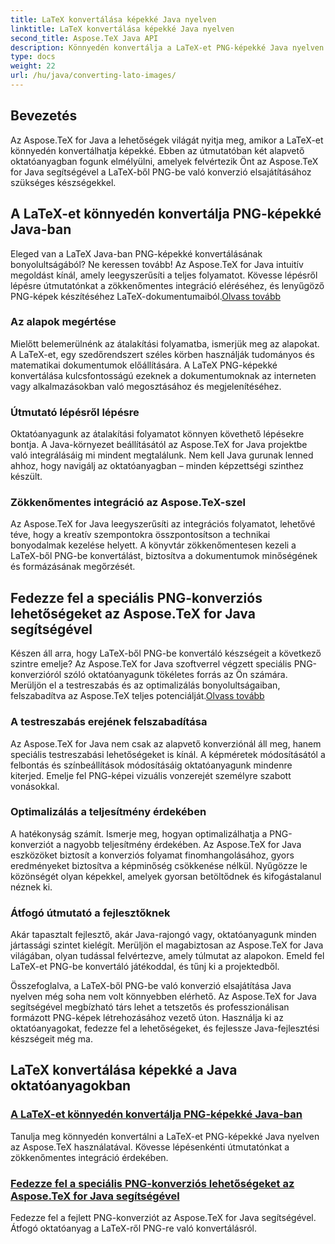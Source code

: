 ```yaml
---
title: LaTeX konvertálása képekké Java nyelven
linktitle: LaTeX konvertálása képekké Java nyelven
second_title: Aspose.TeX Java API
description: Könnyedén konvertálja a LaTeX-et PNG-képekké Java nyelven az Aspose.TeX segítségével. Fedezze fel a speciális lehetőségeket átfogó oktatóanyagainkban a zökkenőmentes integráció érdekében.
type: docs
weight: 22
url: /hu/java/converting-lato-images/
---
```


## Bevezetés

Az Aspose.TeX for Java a lehetőségek világát nyitja meg, amikor a LaTeX-et könnyedén konvertálhatja képekké. Ebben az útmutatóban két alapvető oktatóanyagban fogunk elmélyülni, amelyek felvértezik Önt az Aspose.TeX for Java segítségével a LaTeX-ből PNG-be való konverzió elsajátításához szükséges készségekkel.

## A LaTeX-et könnyedén konvertálja PNG-képekké Java-ban

Eleged van a LaTeX Java-ban PNG-képekké konvertálásának bonyolultságából? Ne keressen tovább! Az Aspose.TeX for Java intuitív megoldást kínál, amely leegyszerűsíti a teljes folyamatot. Kövesse lépésről lépésre útmutatónkat a zökkenőmentes integráció eléréséhez, és lenyűgöző PNG-képek készítéséhez LaTeX-dokumentumaiból.[Olvass tovább](./png-conversion/)

### Az alapok megértése

Mielőtt belemerülnénk az átalakítási folyamatba, ismerjük meg az alapokat. A LaTeX-et, egy szedőrendszert széles körben használják tudományos és matematikai dokumentumok előállítására. A LaTeX PNG-képekké konvertálása kulcsfontosságú ezeknek a dokumentumoknak az interneten vagy alkalmazásokban való megosztásához és megjelenítéséhez.

### Útmutató lépésről lépésre

Oktatóanyagunk az átalakítási folyamatot könnyen követhető lépésekre bontja. A Java-környezet beállításától az Aspose.TeX for Java projektbe való integrálásáig mi mindent megtalálunk. Nem kell Java gurunak lenned ahhoz, hogy navigálj az oktatóanyagban – minden képzettségi szinthez készült.

### Zökkenőmentes integráció az Aspose.TeX-szel

Az Aspose.TeX for Java leegyszerűsíti az integrációs folyamatot, lehetővé téve, hogy a kreatív szempontokra összpontosítson a technikai bonyodalmak kezelése helyett. A könyvtár zökkenőmentesen kezeli a LaTeX-ből PNG-be konvertálást, biztosítva a dokumentumok minőségének és formázásának megőrzését.

## Fedezze fel a speciális PNG-konverziós lehetőségeket az Aspose.TeX for Java segítségével

 Készen áll arra, hogy LaTeX-ből PNG-be konvertáló készségeit a következő szintre emelje? Az Aspose.TeX for Java szoftverrel végzett speciális PNG-konverzióról szóló oktatóanyagunk tökéletes forrás az Ön számára. Merüljön el a testreszabás és az optimalizálás bonyolultságaiban, felszabadítva az Aspose.TeX teljes potenciálját.[Olvass tovább](./advanced-png-conversion/)

### A testreszabás erejének felszabadítása

Az Aspose.TeX for Java nem csak az alapvető konverziónál áll meg, hanem speciális testreszabási lehetőségeket is kínál. A képméretek módosításától a felbontás és színbeállítások módosításáig oktatóanyagunk mindenre kiterjed. Emelje fel PNG-képei vizuális vonzerejét személyre szabott vonásokkal.

### Optimalizálás a teljesítmény érdekében

A hatékonyság számít. Ismerje meg, hogyan optimalizálhatja a PNG-konverziót a nagyobb teljesítmény érdekében. Az Aspose.TeX for Java eszközöket biztosít a konverziós folyamat finomhangolásához, gyors eredményeket biztosítva a képminőség csökkenése nélkül. Nyűgözze le közönségét olyan képekkel, amelyek gyorsan betöltődnek és kifogástalanul néznek ki.

### Átfogó útmutató a fejlesztőknek

Akár tapasztalt fejlesztő, akár Java-rajongó vagy, oktatóanyagunk minden jártassági szintet kielégít. Merüljön el magabiztosan az Aspose.TeX for Java világában, olyan tudással felvértezve, amely túlmutat az alapokon. Emeld fel LaTeX-et PNG-be konvertáló játékoddal, és tűnj ki a projektedből.

Összefoglalva, a LaTeX-ből PNG-be való konverzió elsajátítása Java nyelven még soha nem volt könnyebben elérhető. Az Aspose.TeX for Java segítségével megbízható társ lehet a tetszetős és professzionálisan formázott PNG-képek létrehozásához vezető úton. Használja ki az oktatóanyagokat, fedezze fel a lehetőségeket, és fejlessze Java-fejlesztési készségeit még ma.
## LaTeX konvertálása képekké a Java oktatóanyagokban
### [A LaTeX-et könnyedén konvertálja PNG-képekké Java-ban](./png-conversion/)
Tanulja meg könnyedén konvertálni a LaTeX-et PNG-képekké Java nyelven az Aspose.TeX használatával. Kövesse lépésenkénti útmutatónkat a zökkenőmentes integráció érdekében.
### [Fedezze fel a speciális PNG-konverziós lehetőségeket az Aspose.TeX for Java segítségével](./advanced-png-conversion/)
Fedezze fel a fejlett PNG-konverziót az Aspose.TeX for Java segítségével. Átfogó oktatóanyag a LaTeX-ről PNG-re való konvertálásról.